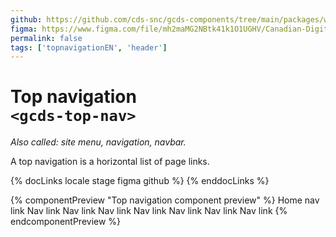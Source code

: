 ```yaml
---
github: https://github.com/cds-snc/gcds-components/tree/main/packages/web/src/components/gcds-top-nav
figma: https://www.figma.com/file/mh2maMG2NBtk41k1O1UGHV/Canadian-Digital-Service%E2%80%A8---GC-Design-System?type=design&node-id=4738-10759&mode=design&t=PaKRkbpFLPNx99bv-0
permalink: false
tags: ['topnavigationEN', 'header']
---
```


# Top navigation <br>`<gcds-top-nav>`

_Also called: site menu, navigation, navbar._

A top navigation is a horizontal list of page links.

{% docLinks locale stage figma github %}
{% enddocLinks %}

{% componentPreview "Top navigation component preview" %}
<gcds-top-nav label="Top navigation component preview" alignment="right" lang="en">
  <gcds-nav-link href="#red" slot="home">Home nav link</gcds-nav-link>
  <gcds-nav-link href="#red">Nav link</gcds-nav-link>
  <gcds-nav-link href="#red">Nav link</gcds-nav-link>
  <gcds-nav-group menu-label="Nav group submenu"  open-trigger="Nav group label">
    <gcds-nav-link href="#red" current>Nav link</gcds-nav-link>
    <gcds-nav-link href="#red">Nav link</gcds-nav-link>
    <gcds-nav-link href="#red">Nav link</gcds-nav-link>
    <gcds-nav-link href="#red">Nav link</gcds-nav-link>
  </gcds-nav-group>
  <gcds-nav-link href="#red">Nav link</gcds-nav-link>
</gcds-top-nav>
{% endcomponentPreview %}

